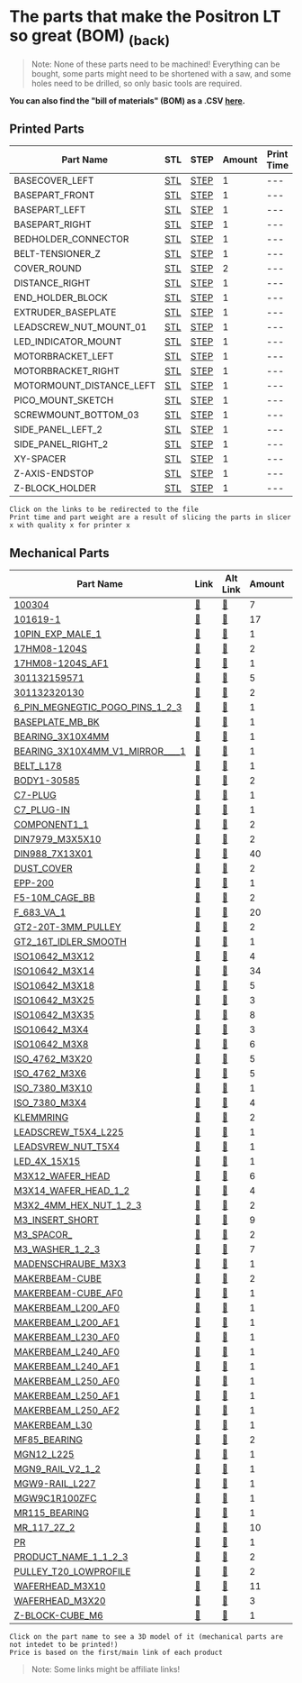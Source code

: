 # The parts that make the Positron LT so great (BOM) [<sub>(back)</sub>](../../../)
>Note: None of these parts need to be machined! Everything can be bought, some parts might need to be shortened with a saw, and some holes need to be drilled, so only basic tools are required.

**You can also find the "bill of materials" (BOM) as a .CSV [here](./bom.csv).**

## Printed Parts
| Part Name | STL | STEP | Amount | Print Time | Weight (g)| 
| --- | --- | --- | --- | --- | --- |
| BASECOVER_LEFT | [STL](./Printed%20Parts/STL/BASECOVER_LEFT.stl) | [STEP](./Printed%20Parts/STEP/BASECOVER_LEFT.step) | 1 |  ---  |  ---  |
| BASEPART_FRONT | [STL](./Printed%20Parts/STL/BASEPART_FRONT.stl) | [STEP](./Printed%20Parts/STEP/BASEPART_FRONT.step) | 1 |  ---  |  ---  |
| BASEPART_LEFT | [STL](./Printed%20Parts/STL/BASEPART_LEFT.stl) | [STEP](./Printed%20Parts/STEP/BASEPART_LEFT.step) | 1 |  ---  |  ---  |
| BASEPART_RIGHT | [STL](./Printed%20Parts/STL/BASEPART_RIGHT.stl) | [STEP](./Printed%20Parts/STEP/BASEPART_RIGHT.step) | 1 |  ---  |  ---  |
| BEDHOLDER_CONNECTOR | [STL](./Printed%20Parts/STL/BEDHOLDER_CONNECTOR.stl) | [STEP](./Printed%20Parts/STEP/BEDHOLDER_CONNECTOR.step) | 1 |  ---  |  ---  |
| BELT-TENSIONER_Z | [STL](./Printed%20Parts/STL/BELT-TENSIONER_Z.stl) | [STEP](./Printed%20Parts/STEP/BELT-TENSIONER_Z.step) | 1 |  ---  |  ---  |
| COVER_ROUND | [STL](./Printed%20Parts/STL/COVER_ROUND.stl) | [STEP](./Printed%20Parts/STEP/COVER_ROUND.step) | 2 |  ---  |  ---  |
| DISTANCE_RIGHT | [STL](./Printed%20Parts/STL/DISTANCE_RIGHT.stl) | [STEP](./Printed%20Parts/STEP/DISTANCE_RIGHT.step) | 1 |  ---  |  ---  |
| END_HOLDER_BLOCK | [STL](./Printed%20Parts/STL/END_HOLDER_BLOCK.stl) | [STEP](./Printed%20Parts/STEP/END_HOLDER_BLOCK.step) | 1 |  ---  |  ---  |
| EXTRUDER_BASEPLATE | [STL](./Printed%20Parts/STL/EXTRUDER_BASEPLATE.stl) | [STEP](./Printed%20Parts/STEP/EXTRUDER_BASEPLATE.step) | 1 |  ---  |  ---  |
| LEADSCREW_NUT_MOUNT_01 | [STL](./Printed%20Parts/STL/LEADSCREW_NUT_MOUNT_01.stl) | [STEP](./Printed%20Parts/STEP/LEADSCREW_NUT_MOUNT_01.step) | 1 |  ---  |  ---  |
| LED_INDICATOR_MOUNT | [STL](./Printed%20Parts/STL/LED_INDICATOR_MOUNT.stl) | [STEP](./Printed%20Parts/STEP/LED_INDICATOR_MOUNT.step) | 1 |  ---  |  ---  |
| MOTORBRACKET_LEFT | [STL](./Printed%20Parts/STL/MOTORBRACKET_LEFT.stl) | [STEP](./Printed%20Parts/STEP/MOTORBRACKET_LEFT.step) | 1 |  ---  |  ---  |
| MOTORBRACKET_RIGHT | [STL](./Printed%20Parts/STL/MOTORBRACKET_RIGHT.stl) | [STEP](./Printed%20Parts/STEP/MOTORBRACKET_RIGHT.step) | 1 |  ---  |  ---  |
| MOTORMOUNT_DISTANCE_LEFT | [STL](./Printed%20Parts/STL/MOTORMOUNT_DISTANCE_LEFT.stl) | [STEP](./Printed%20Parts/STEP/MOTORMOUNT_DISTANCE_LEFT.step) | 1 |  ---  |  ---  |
| PICO_MOUNT_SKETCH | [STL](./Printed%20Parts/STL/PICO_MOUNT_SKETCH.stl) | [STEP](./Printed%20Parts/STEP/PICO_MOUNT_SKETCH.step) | 1 |  ---  |  ---  |
| SCREWMOUNT_BOTTOM_03 | [STL](./Printed%20Parts/STL/SCREWMOUNT_BOTTOM_03.stl) | [STEP](./Printed%20Parts/STEP/SCREWMOUNT_BOTTOM_03.step) | 1 |  ---  |  ---  |
| SIDE_PANEL_LEFT_2 | [STL](./Printed%20Parts/STL/SIDE_PANEL_LEFT_2.stl) | [STEP](./Printed%20Parts/STEP/SIDE_PANEL_LEFT_2.step) | 1 |  ---  |  ---  |
| SIDE_PANEL_RIGHT_2 | [STL](./Printed%20Parts/STL/SIDE_PANEL_RIGHT_2.stl) | [STEP](./Printed%20Parts/STEP/SIDE_PANEL_RIGHT_2.step) | 1 |  ---  |  ---  |
| XY-SPACER | [STL](./Printed%20Parts/STL/XY-SPACER.stl) | [STEP](./Printed%20Parts/STEP/XY-SPACER.step) | 1 |  ---  |  ---  |
| Z-AXIS-ENDSTOP | [STL](./Printed%20Parts/STL/Z-AXIS-ENDSTOP.stl) | [STEP](./Printed%20Parts/STEP/Z-AXIS-ENDSTOP.step) | 1 |  ---  |  ---  |
| Z-BLOCK_HOLDER | [STL](./Printed%20Parts/STL/Z-BLOCK_HOLDER.stl) | [STEP](./Printed%20Parts/STEP/Z-BLOCK_HOLDER.step) | 1 |  ---  |  ---  |

``Click on the links to be redirected to the file``<br>
``Print time and part weight are a result of slicing the parts in slicer x with quality x for printer x``

## Mechanical Parts
| Part Name | Link | Alt Link | Amount | Price | Note |
| --- | --- | --- | --- | --- | --- |
| [100304](./Mechanical%20Parts/100304.stl) | [:small_red_triangle:](---) | [:small_red_triangle:](---) | 7 | --- |  |
| [101619-1](./Mechanical%20Parts/101619-1.stl) | [:small_red_triangle:](---) | [:small_red_triangle:](---) | 17 | --- |  |
| [10PIN_EXP_MALE_1](./Mechanical%20Parts/10PIN_EXP_MALE_1.stl) | [:large_blue_diamond:](https://github.com/) | [:small_red_triangle:](---) | 1 | --- |  |
| [17HM08-1204S](./Mechanical%20Parts/17HM08-1204S.stl) | [:small_red_triangle:](---) | [:large_blue_diamond:](https://github.com/) | 2 | --- |  |
| [17HM08-1204S_AF1](./Mechanical%20Parts/17HM08-1204S_AF1.stl) | [:small_red_triangle:](---) | [:small_red_triangle:](---) | 1 | --- | test |
| [301132159571](./Mechanical%20Parts/301132159571.stl) | [:small_red_triangle:](---) | [:small_red_triangle:](---) | 5 | --- |  |
| [301132320130](./Mechanical%20Parts/301132320130.stl) | [:small_red_triangle:](---) | [:small_red_triangle:](---) | 2 | --- |  |
| [6_PIN_MEGNEGTIC_POGO_PINS_1_2_3](./Mechanical%20Parts/6_PIN_MEGNEGTIC_POGO_PINS_1_2_3.stl) | [:small_red_triangle:](---) | [:small_red_triangle:](---) | 1 | --- |  |
| [BASEPLATE_MB_BK](./Mechanical%20Parts/BASEPLATE_MB_BK.stl) | [:small_red_triangle:](---) | [:small_red_triangle:](---) | 1 | --- |  |
| [BEARING_3X10X4MM](./Mechanical%20Parts/BEARING_3X10X4MM.stl) | [:small_red_triangle:](---) | [:small_red_triangle:](---) | 1 | --- |  |
| [BEARING_3X10X4MM_V1_MIRROR____1](./Mechanical%20Parts/BEARING_3X10X4MM_V1_MIRROR____1.stl) | [:small_red_triangle:](---) | [:small_red_triangle:](---) | 1 | --- |  |
| [BELT_L178](./Mechanical%20Parts/BELT_L178.stl) | [:small_red_triangle:](---) | [:small_red_triangle:](---) | 1 | --- |  |
| [BODY1-30585](./Mechanical%20Parts/BODY1-30585.stl) | [:small_red_triangle:](---) | [:small_red_triangle:](---) | 2 | --- |  |
| [C7-PLUG](./Mechanical%20Parts/C7-PLUG.stl) | [:small_red_triangle:](---) | [:small_red_triangle:](---) | 1 | --- |  |
| [C7_PLUG-IN](./Mechanical%20Parts/C7_PLUG-IN.stl) | [:small_red_triangle:](---) | [:small_red_triangle:](---) | 1 | --- |  |
| [COMPONENT1_1](./Mechanical%20Parts/COMPONENT1_1.stl) | [:small_red_triangle:](---) | [:small_red_triangle:](---) | 2 | --- |  |
| [DIN7979_M3X5X10](./Mechanical%20Parts/DIN7979_M3X5X10.stl) | [:small_red_triangle:](---) | [:small_red_triangle:](---) | 2 | --- |  |
| [DIN988_7X13X01](./Mechanical%20Parts/DIN988_7X13X01.stl) | [:small_red_triangle:](---) | [:small_red_triangle:](---) | 40 | --- |  |
| [DUST_COVER](./Mechanical%20Parts/DUST_COVER.stl) | [:small_red_triangle:](---) | [:small_red_triangle:](---) | 2 | --- |  |
| [EPP-200](./Mechanical%20Parts/EPP-200.stl) | [:small_red_triangle:](---) | [:small_red_triangle:](---) | 1 | --- |  |
| [F5-10M_CAGE_BB](./Mechanical%20Parts/F5-10M_CAGE_BB.stl) | [:small_red_triangle:](---) | [:small_red_triangle:](---) | 2 | --- |  |
| [F_683_VA_1](./Mechanical%20Parts/F_683_VA_1.stl) | [:small_red_triangle:](---) | [:small_red_triangle:](---) | 20 | --- |  |
| [GT2-20T-3MM_PULLEY](./Mechanical%20Parts/GT2-20T-3MM_PULLEY.stl) | [:small_red_triangle:](---) | [:small_red_triangle:](---) | 2 | --- |  |
| [GT2_16T_IDLER_SMOOTH](./Mechanical%20Parts/GT2_16T_IDLER_SMOOTH.stl) | [:small_red_triangle:](---) | [:small_red_triangle:](---) | 1 | --- |  |
| [ISO10642_M3X12](./Mechanical%20Parts/ISO10642_M3X12.stl) | [:small_red_triangle:](---) | [:small_red_triangle:](---) | 4 | --- |  |
| [ISO10642_M3X14](./Mechanical%20Parts/ISO10642_M3X14.stl) | [:small_red_triangle:](---) | [:small_red_triangle:](---) | 34 | --- |  |
| [ISO10642_M3X18](./Mechanical%20Parts/ISO10642_M3X18.stl) | [:small_red_triangle:](---) | [:small_red_triangle:](---) | 5 | --- |  |
| [ISO10642_M3X25](./Mechanical%20Parts/ISO10642_M3X25.stl) | [:small_red_triangle:](---) | [:small_red_triangle:](---) | 3 | --- |  |
| [ISO10642_M3X35](./Mechanical%20Parts/ISO10642_M3X35.stl) | [:small_red_triangle:](---) | [:small_red_triangle:](---) | 8 | --- |  |
| [ISO10642_M3X4](./Mechanical%20Parts/ISO10642_M3X4.stl) | [:small_red_triangle:](---) | [:small_red_triangle:](---) | 3 | --- |  |
| [ISO10642_M3X8](./Mechanical%20Parts/ISO10642_M3X8.stl) | [:small_red_triangle:](---) | [:small_red_triangle:](---) | 6 | --- |  |
| [ISO_4762_M3X20](./Mechanical%20Parts/ISO_4762_M3X20.stl) | [:small_red_triangle:](---) | [:small_red_triangle:](---) | 5 | --- |  |
| [ISO_4762_M3X6](./Mechanical%20Parts/ISO_4762_M3X6.stl) | [:small_red_triangle:](---) | [:small_red_triangle:](---) | 5 | --- |  |
| [ISO_7380_M3X10](./Mechanical%20Parts/ISO_7380_M3X10.stl) | [:small_red_triangle:](---) | [:small_red_triangle:](---) | 1 | --- |  |
| [ISO_7380_M3X4](./Mechanical%20Parts/ISO_7380_M3X4.stl) | [:small_red_triangle:](---) | [:small_red_triangle:](---) | 4 | --- |  |
| [KLEMMRING](./Mechanical%20Parts/KLEMMRING.stl) | [:small_red_triangle:](---) | [:small_red_triangle:](---) | 2 | --- |  |
| [LEADSCREW_T5X4_L225](./Mechanical%20Parts/LEADSCREW_T5X4_L225.stl) | [:small_red_triangle:](---) | [:small_red_triangle:](---) | 1 | --- |  |
| [LEADSVREW_NUT_T5X4](./Mechanical%20Parts/LEADSVREW_NUT_T5X4.stl) | [:small_red_triangle:](---) | [:small_red_triangle:](---) | 1 | --- |  |
| [LED_4X_15X15](./Mechanical%20Parts/LED_4X_15X15.stl) | [:small_red_triangle:](---) | [:small_red_triangle:](---) | 1 | --- |  |
| [M3X12_WAFER_HEAD](./Mechanical%20Parts/M3X12_WAFER_HEAD.stl) | [:small_red_triangle:](---) | [:small_red_triangle:](---) | 6 | --- |  |
| [M3X14_WAFER_HEAD_1_2](./Mechanical%20Parts/M3X14_WAFER_HEAD_1_2.stl) | [:small_red_triangle:](---) | [:small_red_triangle:](---) | 4 | --- |  |
| [M3X2_4MM_HEX_NUT_1_2_3](./Mechanical%20Parts/M3X2_4MM_HEX_NUT_1_2_3.stl) | [:small_red_triangle:](---) | [:small_red_triangle:](---) | 2 | --- |  |
| [M3_INSERT_SHORT](./Mechanical%20Parts/M3_INSERT_SHORT.stl) | [:small_red_triangle:](---) | [:small_red_triangle:](---) | 9 | --- |  |
| [M3_SPACOR_](./Mechanical%20Parts/M3_SPACOR_.stl) | [:small_red_triangle:](---) | [:small_red_triangle:](---) | 2 | --- |  |
| [M3_WASHER_1_2_3](./Mechanical%20Parts/M3_WASHER_1_2_3.stl) | [:small_red_triangle:](---) | [:small_red_triangle:](---) | 7 | --- |  |
| [MADENSCHRAUBE_M3X3](./Mechanical%20Parts/MADENSCHRAUBE_M3X3.stl) | [:small_red_triangle:](---) | [:small_red_triangle:](---) | 1 | --- |  |
| [MAKERBEAM-CUBE](./Mechanical%20Parts/MAKERBEAM-CUBE.stl) | [:small_red_triangle:](---) | [:small_red_triangle:](---) | 2 | --- |  |
| [MAKERBEAM-CUBE_AF0](./Mechanical%20Parts/MAKERBEAM-CUBE_AF0.stl) | [:small_red_triangle:](---) | [:small_red_triangle:](---) | 1 | --- |  |
| [MAKERBEAM_L200_AF0](./Mechanical%20Parts/MAKERBEAM_L200_AF0.stl) | [:small_red_triangle:](---) | [:small_red_triangle:](---) | 1 | --- |  |
| [MAKERBEAM_L200_AF1](./Mechanical%20Parts/MAKERBEAM_L200_AF1.stl) | [:small_red_triangle:](---) | [:small_red_triangle:](---) | 1 | --- |  |
| [MAKERBEAM_L230_AF0](./Mechanical%20Parts/MAKERBEAM_L230_AF0.stl) | [:small_red_triangle:](---) | [:small_red_triangle:](---) | 1 | --- |  |
| [MAKERBEAM_L240_AF0](./Mechanical%20Parts/MAKERBEAM_L240_AF0.stl) | [:small_red_triangle:](---) | [:small_red_triangle:](---) | 1 | --- |  |
| [MAKERBEAM_L240_AF1](./Mechanical%20Parts/MAKERBEAM_L240_AF1.stl) | [:small_red_triangle:](---) | [:small_red_triangle:](---) | 1 | --- |  |
| [MAKERBEAM_L250_AF0](./Mechanical%20Parts/MAKERBEAM_L250_AF0.stl) | [:small_red_triangle:](---) | [:small_red_triangle:](---) | 1 | --- |  |
| [MAKERBEAM_L250_AF1](./Mechanical%20Parts/MAKERBEAM_L250_AF1.stl) | [:small_red_triangle:](---) | [:small_red_triangle:](---) | 1 | --- |  |
| [MAKERBEAM_L250_AF2](./Mechanical%20Parts/MAKERBEAM_L250_AF2.stl) | [:small_red_triangle:](---) | [:small_red_triangle:](---) | 1 | --- |  |
| [MAKERBEAM_L30](./Mechanical%20Parts/MAKERBEAM_L30.stl) | [:small_red_triangle:](---) | [:small_red_triangle:](---) | 1 | --- |  |
| [MF85_BEARING](./Mechanical%20Parts/MF85_BEARING.stl) | [:small_red_triangle:](---) | [:small_red_triangle:](---) | 2 | --- |  |
| [MGN12_L225](./Mechanical%20Parts/MGN12_L225.stl) | [:small_red_triangle:](---) | [:small_red_triangle:](---) | 1 | --- |  |
| [MGN9_RAIL_V2_1_2](./Mechanical%20Parts/MGN9_RAIL_V2_1_2.stl) | [:small_red_triangle:](---) | [:small_red_triangle:](---) | 1 | --- |  |
| [MGW9-RAIL_L227](./Mechanical%20Parts/MGW9-RAIL_L227.stl) | [:small_red_triangle:](---) | [:small_red_triangle:](---) | 1 | --- |  |
| [MGW9C1R100ZFC](./Mechanical%20Parts/MGW9C1R100ZFC.stl) | [:small_red_triangle:](---) | [:small_red_triangle:](---) | 1 | --- |  |
| [MR115_BEARING](./Mechanical%20Parts/MR115_BEARING.stl) | [:small_red_triangle:](---) | [:small_red_triangle:](---) | 1 | --- |  |
| [MR_117_2Z_2](./Mechanical%20Parts/MR_117_2Z_2.stl) | [:small_red_triangle:](---) | [:small_red_triangle:](---) | 10 | --- |  |
| [PR](./Mechanical%20Parts/PR.stl) | [:small_red_triangle:](---) | [:small_red_triangle:](---) | 1 | --- |  |
| [PRODUCT_NAME_1_1_2_3](./Mechanical%20Parts/PRODUCT_NAME_1_1_2_3.stl) | [:small_red_triangle:](---) | [:small_red_triangle:](---) | 2 | --- |  |
| [PULLEY_T20_LOWPROFILE](./Mechanical%20Parts/PULLEY_T20_LOWPROFILE.stl) | [:small_red_triangle:](---) | [:small_red_triangle:](---) | 2 | --- |  |
| [WAFERHEAD_M3X10](./Mechanical%20Parts/WAFERHEAD_M3X10.stl) | [:small_red_triangle:](---) | [:small_red_triangle:](---) | 11 | --- |  |
| [WAFERHEAD_M3X20](./Mechanical%20Parts/WAFERHEAD_M3X20.stl) | [:small_red_triangle:](---) | [:small_red_triangle:](---) | 3 | --- |  |
| [Z-BLOCK-CUBE_M6](./Mechanical%20Parts/Z-BLOCK-CUBE_M6.stl) | [:small_red_triangle:](---) | [:small_red_triangle:](---) | 1 | --- |  |

``Click on the part name to see a 3D model of it (mechanical parts are not intedet to be printed!)``<br>
``Price is based on the first/main link of each product``

> Note: Some links might be affiliate links!
